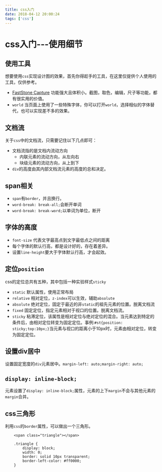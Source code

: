 ```yaml
---
title: css入门
date: 2018-04-12 20:00:24
tags: ['css']
---
```

# css入门---使用细节

## 使用工具

想要使用`css`实现设计图的效果，首先你得趁手的工具，在这里仅提供个人使用的工具，仅供参考。

- [FastStone Capture](http://www.faststone.org/FSCapturerDownload.htm) 功能强大且体积小。截图，取色，编辑，尺子等功能，都有很实用的价值。
- `world` 当页面上使用了一些特殊字体，你可以打开`world`，选择相似的字体替代，也可以实现差不多的效果。

## 文档流

关于`css`中的文档流，只需要记住以下几点即可：

- 文档流指的是文档内流动方向
	- 内联元素的流动方向，从左向右
	- 块级元素的流动方向，从上到下
- `div`的高度由其内部文档流元素的高度的总和决定。

## span相关

- `span`有`border`，并且换行。
- `word-break: break-all;`会断开单词
- `word-break: break-word;`以单词为单位，断开

## 字体的高度

- `font-size` 代表文字最高点到文字最低点之间的距离
- 每个字体的默认行高，都是设计好的，存在着差异。
- 设置`line-height`要大于字体默认行高，才会起效。

## 定位`position`

css的定位总共有五种，其中包括一种实验样式`sticky`

- `static` 默认属性，使用正常布局
- `relative` 相对定位，`z-index`可以生效，辅助`absolute`
- `absolute` 绝对定位，固定于最近的非`static`的祖先元素的位置。脱离文档流
- `fixed` 固定定位，指定元素相对于视口的位置。脱离文档流。
- `sticky` 粘滞定位，该属性是相对定位与绝对定位的混合。当元素达到特定的条件后，由相对定位转变为固定定位。事例:`#st{position: sticky;top:10px;}`当元素与视口的距离小于10px时，元素由相对定位，转变为固定定位。

## 设置div居中

设置固定宽度的`div`元素居中。`margin-left: auto;margin-right: auto;`

## `display: inline-block;`

元素设置了`display: inline-block;`属性，元素的上下`margin`不会与其他元素的`margin`合并。

## css三角形

利用`css`的`border`属性，可以做出一个三角形。
```
    <span class="triangle"></span>
    
    .triangle {
    	display: block;
    	width: 0;
    	border: solid 10px transparent;
    	border-left-color: #ff0000;
    }
```